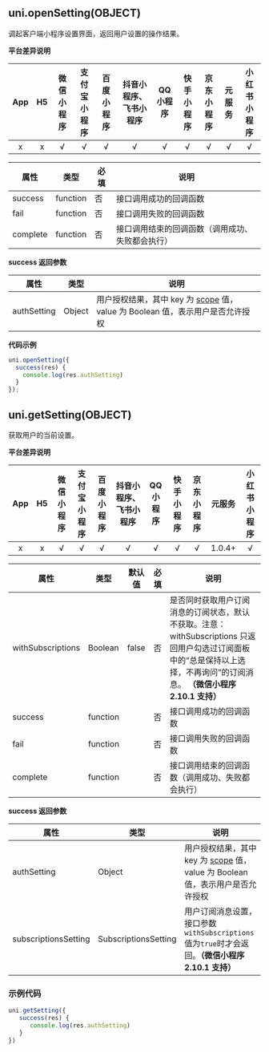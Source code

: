 ## uni.openSetting(OBJECT)

调起客户端小程序设置界面，返回用户设置的操作结果。

**平台差异说明**

|App|H5|微信小程序|支付宝小程序|百度小程序|抖音小程序、飞书小程序|QQ小程序|快手小程序|京东小程序|元服务|小红书小程序|
|:-:|:-:|:-:|:-:|:-:|:-:|:-:|:-:|:-:|:-:|:-:|
|x|x|√|√|√|√|√|√|√|√|√|

|属性|类型|必填|说明|
|---|---|---|---|
|success|function|否|接口调用成功的回调函数|
|fail|function|否|接口调用失败的回调函数|
|complete|function|否|接口调用结束的回调函数（调用成功、失败都会执行）|

**success 返回参数**

|属性|类型|说明|
|---|---|---|
|authSetting|Object|用户授权结果，其中 key 为 [scope](/api/other/authorize?id=scope-列表) 值，value 为 Boolean 值，表示用户是否允许授权|

**代码示例**

```javascript
uni.openSetting({
  success(res) {
    console.log(res.authSetting)
  }
});
```

## uni.getSetting(OBJECT)
获取用户的当前设置。

**平台差异说明**

|App|H5|微信小程序|支付宝小程序|百度小程序|抖音小程序、飞书小程序|QQ小程序|快手小程序|京东小程序|元服务|小红书小程序|
|:-:|:-:|:-:|:-:|:-:|:-:|:-:|:-:|:-:|:-:|:-:|
|x|x|√|√|√|√|√|√|√|1.0.4+|√|

|属性|类型|默认值|必填|说明|
|---|---|---|---|---|
|withSubscriptions|Boolean|false |否|是否同时获取用户订阅消息的订阅状态，默认不获取。注意：withSubscriptions 只返回用户勾选过订阅面板中的“总是保持以上选择，不再询问”的订阅消息。 **（微信小程序 2.10.1 支持）**|
|success|function||否|接口调用成功的回调函数|
|fail|function||否|接口调用失败的回调函数|
|complete|function||否|接口调用结束的回调函数（调用成功、失败都会执行）|


**success 返回参数**

|属性|类型|说明|
|---|---|---|
|authSetting|Object|用户授权结果，其中 key 为 [scope](/api/other/authorize?id=scope-列表) 值，value 为 Boolean 值，表示用户是否允许授权|
|subscriptionsSetting|SubscriptionsSetting|用户订阅消息设置，接口参数`withSubscriptions`值为`true`时才会返回。**（微信小程序 2.10.1 支持）**|

### 示例代码
```js
uni.getSetting({
   success(res) {
      console.log(res.authSetting)
   }
})
```
